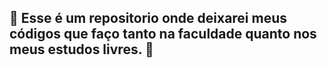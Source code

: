 ## 📝 Esse é um repositorio onde deixarei meus códigos que faço tanto na faculdade quanto nos meus estudos livres. 📝
